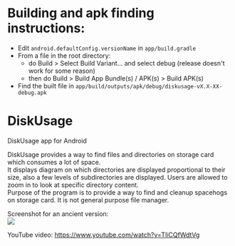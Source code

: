 # Building and apk finding instructions:
- Edit `android.defaultConfig.versionName` in `app/build.gradle`
- From a file in the root directory:
  - do Build > Select Build Variant... and select debug (release doesn't work for some reason)
  - then do Build > Build App Bundle(s) / APK(s) > Build APK(s)
- Find the built file in `app/build/outputs/apk/debug/diskusage-vX.X-XX-debug.apk`

DiskUsage
=========

DiskUsage app for Android

DiskUsage provides a way to find files and directories on storage card which consumes a lot of space.<br>
It displays diagram on which directories are displayed proportional to their size, also a few levels of subdirectories are displayed. Users are allowed to zoom in to look at specific directory content.<br>
Purpose of the program is to provide a way to find and cleanup spacehogs on storage card. It is not general purpose file manager.<br>

Screenshot for an ancient version:<br>
<img src="extra/screenshot.png">

YouTube video:
https://www.youtube.com/watch?v=TIiCQfWdtVg
